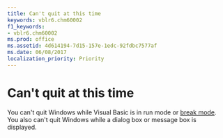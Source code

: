 ```yaml
---
title: Can't quit at this time
keywords: vblr6.chm60002
f1_keywords:
- vblr6.chm60002
ms.prod: office
ms.assetid: 4d614194-7d15-157e-1edc-92fdbc7577af
ms.date: 06/08/2017
localization_priority: Priority
---
```



# Can't quit at this time

You can't quit Windows while Visual Basic is in run mode or [break mode](../../Glossary/vbe-glossary.md#break-mode). You also can't quit Windows while a dialog box or message box is displayed.


